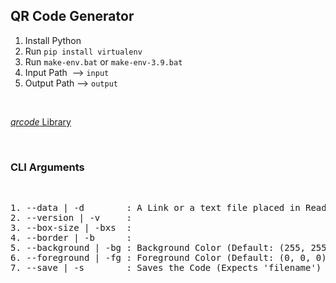 ## QR Code Generator

1. Install Python
2. Run `pip install virtualenv`
3. Run `make-env.bat` or `make-env-3.9.bat`
4. Input Path &nbsp;--> `input`
5. Output Path --> `output`

<br>

[*qrcode* Library](https://pypi.org/project/qrcode/)

<br>

### **CLI Arguments**

<br>

<pre>
1. --data | -d        : A Link or a text file placed in Read Path
2. --version | -v     :
3. --box-size | -bxs  :
4. --border | -b      :
5. --background | -bg : Background Color (Default: (255, 255, 255)) [Expects 'number' or 'number,number,number']
6. --foreground | -fg : Foreground Color (Default: (0, 0, 0)) [Expects 'number' or 'number,number,number']
7. --save | -s        : Saves the Code (Expects 'filename')
</pre>